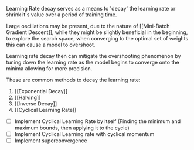 Learning Rate decay serves as a means to 'decay' the learning rate or shrink it's value over a period of training time.

Large oscillations may be present, due to the nature of [[Mini-Batch Gradient Descent]], while they might be slightly beneficial in the beginning, to explore the search space, when converging to the optimal set of weights this can cause a model to overshoot.

Learning rate decay then can mitigate the overshooting phenomenon by tuning down the learning rate as the model begins to converge onto the minima allowing for more precision.

These are common methods to decay the learning rate:

1. [[Exponential Decay]]
2. [[Halving]]
3. [[Inverse Decay]]
4. [[Cyclical Learning Rate]]


- [ ] Implement Cyclical Learning Rate by itself (Finding the minimum and maximum bounds, then applying it to the cycle)
- [ ] Implement Cyclical Learning rate with cyclical momentum
- [ ] Implement superconvergence